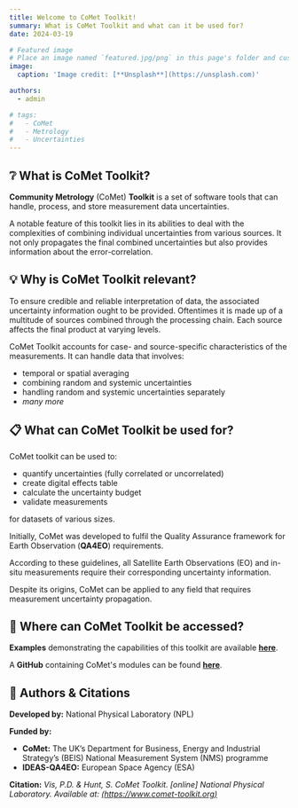 ```yaml
---
title: Welcome to CoMet Toolkit!
summary: What is CoMet Toolkit and what can it be used for?
date: 2024-03-19

# Featured image
# Place an image named `featured.jpg/png` in this page's folder and customize its options here.
image:
  caption: 'Image credit: [**Unsplash**](https://unsplash.com)'

authors:
  - admin

# tags:
#   - CoMet
#   - Metrology
#   - Uncertainties
---
```


<!-- Welcome 👋 -->

## ❔ What is CoMet Toolkit?

  **Community Metrology** (CoMet) **Toolkit** is a set of software tools that can handle, process, and store measurement data uncertainties.

  A notable feature of this toolkit lies in its abilities to deal with the complexities of combining individual uncertainties from various sources. It not only propagates the final combined uncertainties but also provides information about the error-correlation. 

## 💡 Why is CoMet Toolkit relevant?

To ensure credible and reliable interpretation of data, the associated uncertainty information ought to be provided. Oftentimes it is made up of a multitude of sources combined through the processing chain. Each source affects the final product at varying levels.
  
  CoMet Toolkit accounts for case- and source-specific characteristics of the measurements. It can handle data that involves:

- temporal or spatial averaging
- combining random and systemic uncertainties
- handling random and systemic uncertainties separately
- _many more_

## 📋 What can CoMet Toolkit be used for?

CoMet toolkit can be used to:
  
- quantify uncertainties (fully correlated or uncorrelated)
- create digital effects table
- calculate the uncertainty budget
- validate measurements
  
for datasets of various sizes. 
  
Initially, CoMet was developed to fulfil the Quality Assurance framework for Earth Observation (**QA4EO**) requirements. 
  
According to these guidelines, all Satellite Earth Observations (EO) and in-situ measurements require their corresponding uncertainty information. 
  
Despite its origins, CoMet can be applied to any field that requires measurement uncertainty propagation. 

## 📍 Where can CoMet Toolkit be accessed?

  **Examples** demonstrating the capabilities of this toolkit are available [**here**](https://www.comet-toolkit.org/examples/). 
  
  A **GitHub** containing CoMet's modules can be found [**here**](https://github.com/comet-toolkit). 

## 👋 Authors & Citations

  **Developed by:** National Physical Laboratory (NPL)
  
  **Funded by:** 
  - **CoMet:** The UK’s Department for Business, Energy and Industrial Strategy’s (BEIS) National Measurement System (NMS) programme
  - **IDEAS-QA4EO:** European Space Agency (ESA)
  
  **Citation:** _Vis, P.D. & Hunt, S. CoMet Toolkit. [online] National Physical Laboratory. Available at: [(https://www.comet-toolkit.org)](https://www.comet-toolkit.org)_
